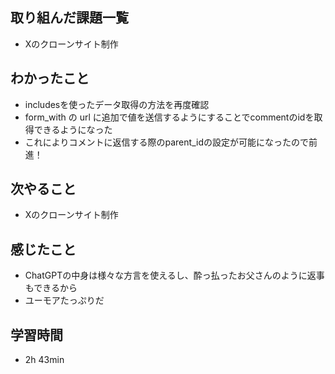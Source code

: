## 取り組んだ課題一覧
- Xのクローンサイト制作
## わかったこと
- includesを使ったデータ取得の方法を再度確認
- form_with の url に追加で値を送信するようにすることでcommentのidを取得できるようになった
- これによりコメントに返信する際のparent_idの設定が可能になったので前進！
## 次やること
- Xのクローンサイト制作
## 感じたこと
- ChatGPTの中身は様々な方言を使えるし、酔っ払ったお父さんのように返事もできるから
- ユーモアたっぷりだ
## 学習時間
- 2h 43min
